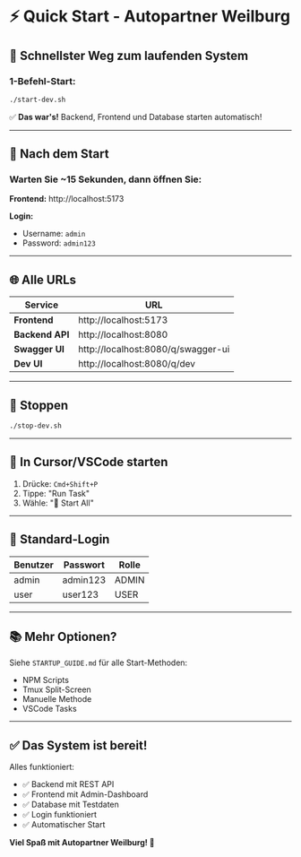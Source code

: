 # ⚡ Quick Start - Autopartner Weilburg

## 🎯 Schnellster Weg zum laufenden System

### **1-Befehl-Start:**

```bash
./start-dev.sh
```

✅ **Das war's!** Backend, Frontend und Database starten automatisch!

---

## 📱 **Nach dem Start**

### Warten Sie ~15 Sekunden, dann öffnen Sie:

**Frontend:** http://localhost:5173

**Login:**
- Username: `admin`
- Password: `admin123`

---

## 🌐 **Alle URLs**

| Service | URL |
|---------|-----|
| **Frontend** | http://localhost:5173 |
| **Backend API** | http://localhost:8080 |
| **Swagger UI** | http://localhost:8080/q/swagger-ui |
| **Dev UI** | http://localhost:8080/q/dev |

---

## 🛑 **Stoppen**

```bash
./stop-dev.sh
```

---

## 🎨 **In Cursor/VSCode starten**

1. Drücke: `Cmd+Shift+P`
2. Tippe: "Run Task"
3. Wähle: "🚀 Start All"

---

## 🔑 **Standard-Login**

| Benutzer | Passwort | Rolle |
|----------|----------|-------|
| admin | admin123 | ADMIN |
| user | user123 | USER |

---

## 📚 **Mehr Optionen?**

Siehe `STARTUP_GUIDE.md` für alle Start-Methoden:
- NPM Scripts
- Tmux Split-Screen
- Manuelle Methode
- VSCode Tasks

---

## ✅ **Das System ist bereit!**

Alles funktioniert:
- ✅ Backend mit REST API
- ✅ Frontend mit Admin-Dashboard
- ✅ Database mit Testdaten
- ✅ Login funktioniert
- ✅ Automatischer Start

**Viel Spaß mit Autopartner Weilburg! 🚗**

